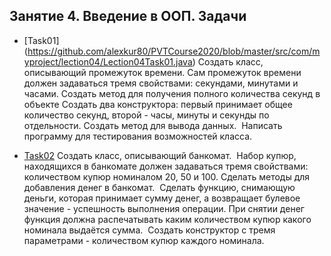## Занятие 4. Введение в ООП. Задачи

* [Task01] (https://github.com/alexkur80/PVTCourse2020/blob/master/src/com/myproject/lection04/Lection04Task01.java) Создать класс, описывающий промежуток времени.
Сам промежуток времени должен задаваться тремя свойствами: секундами, минутами и часами.
Создать метод для получения полного количества секунд в объекте
Создать два конструктора: первый принимает общее количество секунд, второй - часы, минуты и секунды по отдельности.
Создать метод для вывода данных. 
Написать программу для тестирования возможностей класса.

* [Task02](https://github.com/alexkur80/PVTCourse2020/blob/master/src/com/myproject/lection04/Lection04Task02.java) Создать класс, описывающий банкомат. 
Набор купюр, находящихся в банкомате должен задаваться тремя свойствами: 
количеством купюр номиналом 20, 50 и 100. Сделать методы для добавления денег в банкомат. 
Сделать функцию, снимающую деньги, которая принимает сумму денег, а возвращает булевое значение - успешность выполнения операции.
При снятии денег функция должна распечатывать каким количеством купюр какого номинала выдаётся сумма. 
Создать конструктор с тремя параметрами - количеством купюр каждого номинала.
